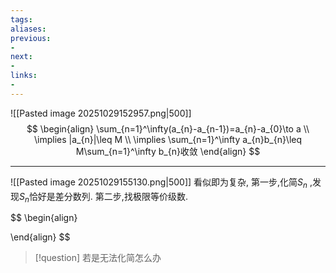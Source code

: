 ```yaml
---
tags:
aliases:
previous:
- 
next:
- 
links:
- 
---
```


![[Pasted image 20251029152957.png|500]]
$$
\begin{align}
\sum_{n=1}^\infty(a_{n}-a_{n-1})=a_{n}-a_{0}\to a \\
\implies |a_{n}|\leq M \\
\implies \sum_{n=1}^\infty a_{n}b_{n}\leq M\sum_{n=1}^\infty b_{n}收敛
\end{align}
$$

---

![[Pasted image 20251029155130.png|500]]
看似即为复杂,
第一步,化简$S_{n}$ ,发现$S_{n}$恰好是差分数列.
第二步,找极限等价级数.

$$
\begin{align}

\end{align}
$$
>[!question] 若是无法化简怎么办

